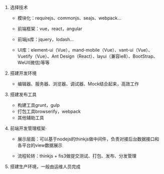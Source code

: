 1. 选择技术

   + 模块化：requirejs、commonjs、seajs、webpack...

   + 前端框架：vue，react，angular

   + 前端js库：jquery，lodash...

   + UI库：element-ui（Vue），mand-mobile（Vue）、vant-ui（Vue）、Vuetify（Vue）、Ant Design（React）、layui（兼容ie8）、BootStrap、WeUI(微信)等等

2. 搭建开发环境

   + 编辑器、服务器、浏览器、调试器、Mock结合起来，高效工作

3. 搭建发布工具

   + 构建工具grunt，gulp
   + 打包工具browserify，webpack
   + 其他辅助工具

4. 前端开发管理框架·

   + 展示层面：可以基于nodejs的thinkjs做中间件，负责对接后台数据接口和各平台的view数据展示

   + 流程轮转：thinkjs + fis3做提交测试、打包、发布、分发管理

5. 搭建生产环境，一般由运维人员完成

